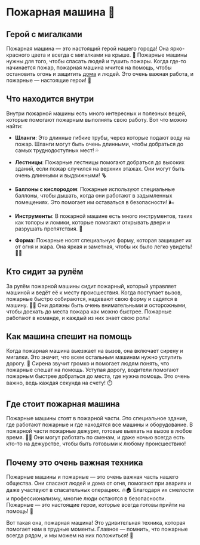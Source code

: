 # Пожарная машина 🚒

## Герой с мигалками
Пожарная машина — это настоящий герой нашего города! Она ярко-красного цвета и всегда с мигалками на крыше. 🚨 Пожарные машины нужны для того, чтобы спасать людей и тушить пожары. Когда где-то начинается пожар, пожарная машина мчится на помощь, чтобы остановить огонь и защитить [дома](house.md) и людей. Это очень важная работа, и пожарные — настоящие герои! 💪

## Что находится внутри
Внутри пожарной машины есть много интересных и полезных вещей, которые помогают пожарным выполнять свою работу. Вот что можно найти:

- **Шланги**: Это длинные гибкие трубы, через которые подают воду на пожар. Шланги могут быть очень длинными, чтобы добраться до самых труднодоступных мест! 💦

- **Лестницы**: Пожарные лестницы помогают добраться до высоких зданий, если пожар случился на верхних этажах. Они могут быть очень длинными и выдвижными! 🪜

- **Баллоны с кислородом**: Пожарные используют специальные баллоны, чтобы дышать, когда они работают в задымленных помещениях. Это помогает им оставаться в безопасности! 🌬️

- **Инструменты**: В пожарной машине есть много инструментов, таких как топоры и ломики, которые помогают открывать двери и разрушать препятствия. 🔧

- **Форма**: Пожарные носят специальную форму, которая защищает их от огня и жара. Она яркая и заметная, чтобы их было легко увидеть! 👨‍🚒

## Кто сидит за рулём
За рулём пожарной машины сидит пожарный, который управляет машиной и ведёт её к месту происшествия. Когда поступает вызов, пожарные быстро собираются, надевают свою форму и садятся в машину. 🚒💨 Они должны быть очень внимательными и осторожными, чтобы доехать до места пожара как можно быстрее. Пожарные работают в команде, и каждый из них знает свою роль!

## Как машина спешит на помощь
Когда пожарная машина выезжает на вызов, она включает сирену и мигалки. Это значит, что всем остальным машинам нужно уступить дорогу. 🚦 Сирена звучит громко и помогает людям понять, что пожарные спешат на помощь. Уступая дорогу, водители помогают пожарным быстрее добраться до места, где нужна помощь. Это очень важно, ведь каждая секунда на счету! ⏱️

## Где стоит пожарная машина
Пожарные машины стоят в пожарной части. Это специальное здание, где работают пожарные и где находятся все машины и оборудование. В пожарной части пожарные дежурят, готовые выехать на вызов в любое время. 🚒🏢 Они могут работать по сменам, и даже ночью всегда есть кто-то на дежурстве, чтобы быть готовыми к любому происшествию!

## Почему это очень важная техника
Пожарные машины и пожарные — это очень важная часть нашего общества. Они спасают людей и дома от огня, помогают при авариях и даже участвуют в спасательных операциях. 🔥🏠 Благодаря их смелости и профессионализму, многие люди остаются в безопасности. Пожарные — это настоящие герои, которые всегда готовы прийти на помощь! 🌟

Вот такая она, пожарная машина! Это удивительная техника, которая помогает нам в трудные моменты. Главное — помнить, что пожарные всегда рядом, и мы можем на них положиться! 🌈